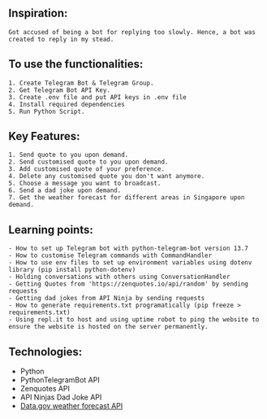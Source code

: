 ## Inspiration:

```
Got accused of being a bot for replying too slowly. Hence, a bot was created to reply in my stead.
```

## To use the functionalities:

```
1. Create Telegram Bot & Telegram Group.
2. Get Telegram Bot API Key.
3. Create .env file and put API keys in .env file
4. Install required dependencies
5. Run Python Script.
```

## Key Features:

```
1. Send quote to you upon demand.
2. Send customised quote to you upon demand.
3. Add customised quote of your preference.
4. Delete any customised quote you don't want anymore.
5. Choose a message you want to broadcast.
6. Send a dad joke upon demand.
7. Get the weather forecast for different areas in Singapore upon demand.
```

## Learning points:

```
- How to set up Telegram bot with python-telegram-bot version 13.7
- How to customise Telegram commands with CommandHandler
- How to use env files to set up environment variables using dotenv library (pip install python-dotenv)
- Holding conversations with others using ConversationHandler
- Getting Quotes from 'https://zenquotes.io/api/random' by sending requests
- Getting dad jokes from API Ninja by sending requests
- How to generate requirements.txt programatically (pip freeze > requirements.txt)
- Using repl.it to host and using uptime robot to ping the website to ensure the website is hosted on the server permanently.
```

## Technologies:

- Python
- PythonTelegramBot API
- Zenquotes API
- API Ninjas Dad Joke API
- [Data.gov weather forecast API](https://data.gov.sg/dataset/weather-forecast/)

